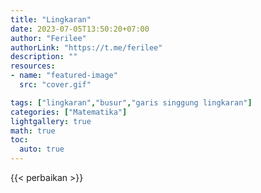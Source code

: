 ```yaml
---
title: "Lingkaran"
date: 2023-07-05T13:50:20+07:00
author: "Ferilee"
authorLink: "https://t.me/ferilee"
description: ""
resources:
- name: "featured-image"
  src: "cover.gif"

tags: ["lingkaran","busur","garis singgung lingkaran"]
categories: ["Matematika"]
lightgallery: true
math: true
toc:
  auto: true
---
```

{{< perbaikan >}}
